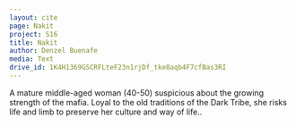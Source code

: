 ```yaml
---
layout: cite
page: Nakit
project: S16
title: Nakit
author: Denzel Buenafe
media: Text
drive_id: 1K4H1369GSCRFLteF23n1rjDf_tke8aqb4F7cfBas3RI
---
```

A mature middle-aged woman (40-50) suspicious about the growing strength of the mafia. Loyal to the old traditions of the Dark Tribe, she risks life and limb to preserve her culture and way of life..
